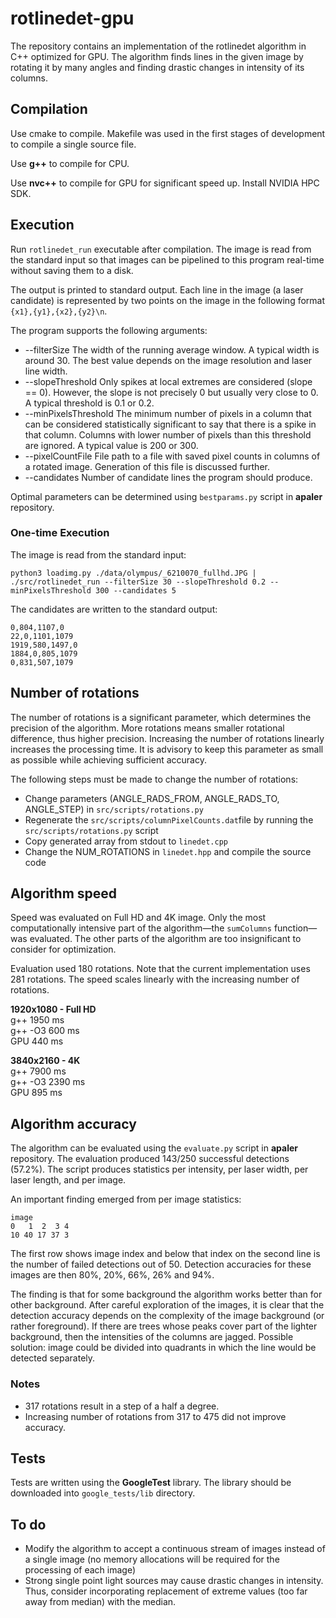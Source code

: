 # rotlinedet-gpu

The repository contains an implementation of the rotlinedet algorithm in C++
optimized for GPU. The algorithm finds lines in the given image by rotating it by 
many angles and finding drastic changes in intensity of its columns.

## Compilation

Use cmake to compile. Makefile was used in the first stages of development to compile a single source file.

Use **g++** to compile for CPU.

Use **nvc++** to compile for GPU for significant speed up. Install NVIDIA HPC SDK.

## Execution

Run `rotlinedet_run` executable after compilation. The image is read from the standard input
so that images can be pipelined to this program real-time without saving them to a disk.

The output is printed to standard output. Each line in the image (a laser candidate) is represented 
by two points on the image in the following format `{x1},{y1},{x2},{y2}\n`.

The program supports the following arguments:
* --filterSize 
    The width of the running average window. A typical width is around 30. The best value depends
    on the image resolution and laser line width.
* --slopeThreshold
    Only spikes at local extremes are considered (slope == 0). However, the slope is not precisely 0
    but usually very close to 0. A typical threshold is 0.1 or 0.2.
* --minPixelsThreshold
    The minimum number of pixels in a column that can be considered statistically significant to
    say that there is a spike in that column. Columns with lower number of pixels than this threshold
    are ignored. A typical value is 200 or 300.
* --pixelCountFile
    File path to a file with saved pixel counts in columns of a rotated image. 
    Generation of this file is discussed further.
* --candidates
    Number of candidate lines the program should produce.

Optimal parameters can be determined using `bestparams.py` script in **apaler** repository.

### One-time Execution
The image is read from the standard input:
```
python3 loadimg.py ./data/olympus/_6210070_fullhd.JPG | ./src/rotlinedet_run --filterSize 30 --slopeThreshold 0.2 --minPixelsThreshold 300 --candidates 5
```
The candidates are written to the standard output:
```
0,804,1107,0
22,0,1101,1079
1919,580,1497,0
1884,0,805,1079
0,831,507,1079
```

## Number of rotations

The number of rotations is a significant parameter, which determines the precision of the 
algorithm. More rotations means smaller rotational difference, thus higher precision.
Increasing the number of rotations linearly increases the processing time. It is advisory
to keep this parameter as small as possible while achieving sufficient accuracy.

The following steps must be made to change the number of rotations:
* Change parameters (ANGLE_RADS_FROM, ANGLE_RADS_TO, ANGLE_STEP) in `src/scripts/rotations.py`
* Regenerate the `src/scripts/columnPixelCounts.dat`file by running the `src/scripts/rotations.py` script
* Copy generated array from stdout to `linedet.cpp` 
* Change the NUM_ROTATIONS in `linedet.hpp` and compile the source code

## Algorithm speed

Speed was evaluated on Full HD and 4K image. 
Only the most computationally intensive part of the algorithm—the `sumColumns` function—was evaluated.
The other parts of the algorithm are too insignificant to consider for optimization. 

Evaluation used 180 rotations. Note that the current implementation uses 281 rotations. The speed 
scales linearly with the increasing number of rotations.

**1920x1080 - Full HD**  
g++ 		1950 ms  
g++ -O3 	600 ms  
GPU 		440 ms  

**3840x2160 - 4K**  
g++ 		7900 ms  
g++ -O3 	2390 ms  
GPU 		895 ms  

## Algorithm accuracy

The algorithm can be evaluated using the `evaluate.py` script in **apaler** repository.
The evaluation produced 143/250 successful detections (57.2%). The script produces statistics 
per intensity, per laser width, per laser length, and per image.

An important finding emerged from per image statistics:
```
image
0   1  2  3 4
10 40 17 37 3
```
The first row shows image index and below that index on the second line is the number of failed
detections out of 50. Detection accuracies for these images are then 80%, 20%, 66%, 26% and 94%.

The finding is that for some background the algorithm works better than for other background. 
After careful exploration of the images, it is clear that the detection accuracy depends on the complexity
of the image background (or rather foreground). If there are trees whose peaks cover part of the 
lighter background, then the intensities of the columns are jagged.
Possible solution: image could be divided into quadrants in which the line would be detected separately.

### Notes

* 317 rotations result in a step of a half a degree.
* Increasing number of rotations from 317 to 475 did not
  improve accuracy.

## Tests

Tests are written using the **GoogleTest** library. The library should be downloaded 
into `google_tests/lib` directory.

## To do

* Modify the algorithm to accept a continuous stream of images instead of a single image
  (no memory allocations will be required for the processing of each image)
* Strong single point light sources may cause drastic changes in intensity. Thus, consider incorporating
replacement of extreme values (too far away from median) with the median.